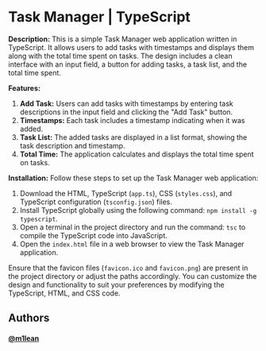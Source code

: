 # Task Manager | TypeScript

**Description:**
This is a simple Task Manager web application written in TypeScript. It allows users to add tasks with timestamps and displays them along with the total time spent on tasks. The design includes a clean interface with an input field, a button for adding tasks, a task list, and the total time spent.

**Features:**
1. **Add Task:** Users can add tasks with timestamps by entering task descriptions in the input field and clicking the "Add Task" button.
2. **Timestamps:** Each task includes a timestamp indicating when it was added.
3. **Task List:** The added tasks are displayed in a list format, showing the task description and timestamp.
4. **Total Time:** The application calculates and displays the total time spent on tasks.

**Installation:**
Follow these steps to set up the Task Manager web application:

1. Download the HTML, TypeScript (`app.ts`), CSS (`styles.css`), and TypeScript configuration (`tsconfig.json`) files.
2. Install TypeScript globally using the following command: `npm install -g typescript`.
3. Open a terminal in the project directory and run the command: `tsc` to compile the TypeScript code into JavaScript.
4. Open the `index.html` file in a web browser to view the Task Manager application.

Ensure that the favicon files (`favicon.ico` and `favicon.png`) are present in the project directory or adjust the paths accordingly. You can customize the design and functionality to suit your preferences by modifying the TypeScript, HTML, and CSS code.
## Authors

#### [@m1lean](https://www.github.com/m1lean)

